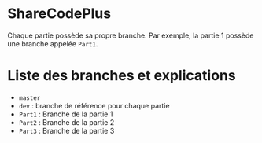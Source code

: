 # ShareCodePlus

Chaque partie possède sa propre branche.
Par exemple, la partie 1 possède une branche appelée `Part1`.

# Liste des branches et explications

- `master`
- `dev` : branche de référence pour chaque partie
- `Part1` : Branche de la partie 1
- `Part2` : Branche de la partie 2
- `Part3` : Branche de la partie 3